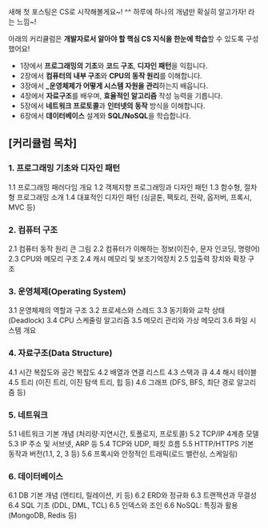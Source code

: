 새해 첫 포스팅은 CS로 시작해볼게요~! ^^
하루에 하나의 개념만 확실히 알고가자! 라는 느낌~!

아래의 커리큘럼은 **개발자로서 알아야 할 핵심 CS 지식을 한눈에 학습**할 수 있도록 구성했어요!

* 1장에서 **프로그래밍의 기초**와 **코드 구조**, **디자인 패턴**을 익힙니다.
* 2장에서 **컴퓨터의 내부 구조**와 **CPU의 동작 원리**를 이해합니다.
* 3장에서 **_운영체제가 어떻게 시스템 자원을 관리**하는지 배웁니다.
* 4장에서 **자료구조**를 배우며, **효율적인 알고리즘** 작성 능력을 기릅니다.
* 5장에서 **네트워크 프로토콜**과 **인터넷의 동작** 방식을 이해합니다.
* 6장에서 **데이터베이스** 설계와 **SQL/NoSQL**을 학습합니다.

## **[커리큘럼 목차]**

### 1. **프로그래밍 기초와 디자인 패턴**

1.1 프로그래밍 패러다임 개요
1.2 객체지향 프로그래밍과 디자인 패턴
1.3 함수형, 절차형 프로그래밍 소개
1.4 대표적인 디자인 패턴 (싱글톤, 팩토리, 전략, 옵저버, 프록시, MVC 등)

### 2. **컴퓨터 구조**

2.1 컴퓨터 동작 원리 큰 그림
2.2 컴퓨터가 이해하는 정보(이진수, 문자 인코딩, 명령어)
2.3 CPU와 메모리 구조
2.4 캐시 메모리 및 보조기억장치
2.5 입출력 장치와 확장 구조

### 3. **운영체제(Operating System)**

3.1 운영체제의 역할과 구조
3.2 프로세스와 스레드
3.3 동기화와 교착 상태(Deadlock)
3.4 CPU 스케줄링 알고리즘
3.5 메모리 관리와 가상 메모리
3.6 파일 시스템 개요

### 4. **자료구조(Data Structure)**

4.1 시간 복잡도와 공간 복잡도
4.2 배열과 연결 리스트
4.3 스택과 큐
4.4 해시 테이블
4.5 트리 (이진 트리, 이진 탐색 트리, 힙 등)
4.6 그래프 (DFS, BFS, 최단 경로 알고리즘 등)

### 5. **네트워크**

5.1 네트워크 기본 개념 (처리량·지연시간, 토폴로지, 프로토콜)
5.2 TCP/IP 4계층 모델
5.3 IP 주소 및 서브넷, ARP 등
5.4 TCP와 UDP, 패킷 흐름
5.5 HTTP/HTTPS 기본 동작과 버전(1.1, 2, 3 등)
5.6 프록시와 안정적인 트래픽(로드 밸런싱, 스케일링)

### 6. **데이터베이스**

6.1 DB 기본 개념 (엔티티, 릴레이션, 키 등)
6.2 ERD와 정규화
6.3 트랜잭션과 무결성
6.4 SQL 기초 (DDL, DML, TCL)
6.5 인덱스와 조인
6.6 NoSQL: 특징과 활용(MongoDB, Redis 등)

